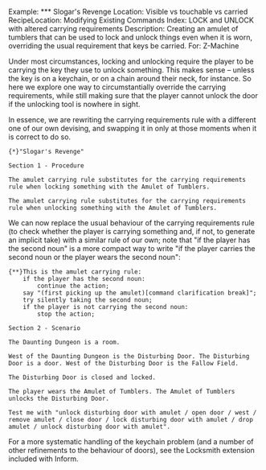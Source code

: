 Example: *** Slogar's Revenge
Location: Visible vs touchable vs carried
RecipeLocation: Modifying Existing Commands
Index: LOCK and UNLOCK with altered carrying requirements
Description: Creating an amulet of tumblers that can be used to lock and unlock things even when it is worn, overriding the usual requirement that keys be carried.
For: Z-Machine

  
Under most circumstances, locking and unlocking require the player to be carrying the key they use to unlock something. This makes sense – unless the key is on a keychain, or on a chain around their neck, for instance. So here we explore one way to circumstantially override the carrying requirements, while still making sure that the player cannot unlock the door if the unlocking tool is nowhere in sight.

  
In essence, we are rewriting the carrying requirements rule with a different one of our own devising, and swapping it in only at those moments when it is correct to do so.

  

``` inform7
{*}"Slogar's Revenge"

Section 1 - Procedure

The amulet carrying rule substitutes for the carrying requirements rule when locking something with the Amulet of Tumblers.

The amulet carrying rule substitutes for the carrying requirements rule when unlocking something with the Amulet of Tumblers.
```

  
We can now replace the usual behaviour of the carrying requirements rule (to check whether the player is carrying something and, if not, to generate an implicit take) with a similar rule of our own; note that "if the player has the second noun" is a more compact way to write "if the player carries the second noun or the player wears the second noun":

  

``` inform7
{**}This is the amulet carrying rule:
	if the player has the second noun:
		continue the action;
	say "(first picking up the amulet)[command clarification break]";
	try silently taking the second noun;
	if the player is not carrying the second noun:
		stop the action;

Section 2 - Scenario

The Daunting Dungeon is a room.

West of the Daunting Dungeon is the Disturbing Door. The Disturbing Door is a door. West of the Disturbing Door is the Fallow Field.

The Disturbing Door is closed and locked.

The player wears the Amulet of Tumblers. The Amulet of Tumblers unlocks the Disturbing Door.

Test me with "unlock disturbing door with amulet / open door / west / remove amulet / close door / lock disturbing door with amulet / drop amulet / unlock disturbing door with amulet".
```

  
For a more systematic handling of the keychain problem (and a number of other refinements to the behaviour of doors), see the Locksmith extension included with Inform.

